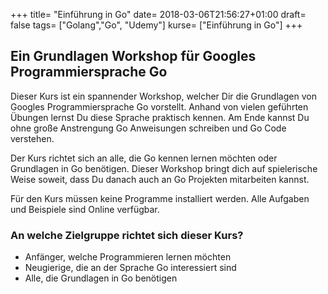 +++
title= "Einführung in Go"
date= 2018-03-06T21:56:27+01:00
draft= false
tags= ["Golang","Go", "Udemy"]
kurse= ["Einführung in Go"]
+++


## Ein Grundlagen Workshop für Googles Programmiersprache Go

Dieser Kurs ist ein spannender Workshop, welcher Dir die Grundlagen von Googles Programmiersprache Go vorstellt. Anhand von vielen geführten Übungen lernst Du diese Sprache praktisch kennen. Am Ende kannst Du ohne große Anstrengung Go Anweisungen schreiben und Go Code verstehen.

Der Kurs richtet sich an alle, die Go kennen lernen möchten oder Grundlagen in Go benötigen. Dieser Workshop bringt dich auf spielerische Weise soweit, dass Du danach auch an Go Projekten mitarbeiten kannst.

Für den Kurs müssen keine Programme installiert werden. Alle Aufgaben und Beispiele sind Online verfügbar.

### An welche Zielgruppe richtet sich dieser Kurs?

* Anfänger, welche Programmieren lernen möchten
* Neugierige, die an der Sprache Go interessiert sind
* Alle, die Grundlagen in Go benötigen

